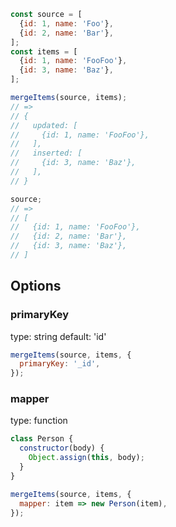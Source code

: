 ```js
const source = [
  {id: 1, name: 'Foo'},
  {id: 2, name: 'Bar'},
];
const items = [
  {id: 1, name: 'FooFoo'},
  {id: 3, name: 'Baz'},
];

mergeItems(source, items);
// =>
// {
//   updated: [
//     {id: 1, name: 'FooFoo'},
//   ],
//   inserted: [
//     {id: 3, name: 'Baz'},
//   ],
// }

source;
// =>
// [
//   {id: 1, name: 'FooFoo'},
//   {id: 2, name: 'Bar'},
//   {id: 3, name: 'Baz'},
// ]
```

## Options

### primaryKey

type: string
default: 'id'

```js
mergeItems(source, items, {
  primaryKey: '_id',
});
```

### mapper

type: function

```js
class Person {
  constructor(body) {
    Object.assign(this, body);
  }
}

mergeItems(source, items, {
  mapper: item => new Person(item),
});
```